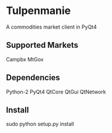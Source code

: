Tulpenmanie
===========

A commodities market client in PyQt4

Supported Markets
-----------------
 Campbx
 MtGox

Dependencies
-----------
 Python-2
 PyQt4
  QtCore
  QtGui
  QtNetwork

Install
-------
sudo python setup.py install